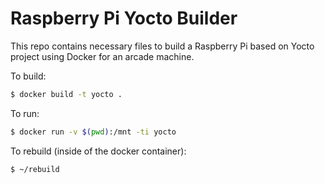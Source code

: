 # Raspberry Pi Yocto Builder

This repo contains necessary files to build a Raspberry Pi based on Yocto project using Docker for an arcade machine.


To build:

```sh
$ docker build -t yocto .
```

To run:

```sh
$ docker run -v $(pwd):/mnt -ti yocto
```

To rebuild (inside of the docker container):

```sh
$ ~/rebuild
```

